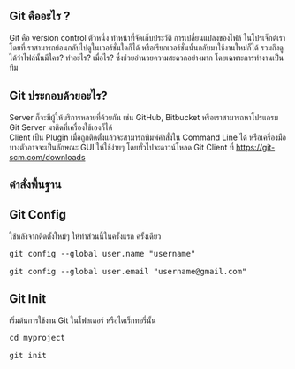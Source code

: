 ## Git คืออะไร ?

Git คือ version control ตัวหนึ่ง ทำหน้าที่จัดเก็บประวัติ การเปลี่ยนแปลงของไฟล์ ในโปรเจ็กต์เรา โดยที่เราสามารถย้อนกลับไปดูในเวอร์ชั่นใดก็ได้ หรือเรียกเวอร์ชั่นนั้นกลับมาใช้งานใหม่ก็ได้ รวมถึงดูได้ว่าไฟล์นั้นมีใคร? ทำอะไร? เมื่อไร? ซึ่งช่วยอำนวยความสะดวกอย่างมาก โดยเฉพาะการทำงานเป็นทีม

## Git ประกอบด้วยอะไร?
Server ก็จะมีผู้ให้บริการหลายที่ด้วยกัน เช่น GitHub, Bitbucket หรือเราสามารถหาโปรแกรม Git Server มาติดที่เครื่องใช้เองก็ได้
<br>
Client เป็น Plugin เมื่อถูกติดตั้งแล้วจะสามารถพิมพ์คำสั่งใน Command Line ได้ หรือเครื่องมือบางตัวอาจจะเป็นลักษณะ GUI ให้ใช้ง่ายๆ โดยทั่วไปจะดาวน์โหลด Git Client ที่ https://git-scm.com/downloads

## คำสั่งพื้นฐาน

## Git Config

ใช้หลังจากติดตั้งใหม่ๆ ให้ทำส่วนนี้ในครั้งแรก ครั้งเดียว

<pre>
git config --global user.name "username"<br>
git config --global user.email "username@gmail.com"
</pre>

## Git Init
เริ่มต้นการใช้งาน Git ในโฟลเดอร์ หรือไดเร็กทอรี่นั้น
<pre>
cd myproject<br>
git init
</pre>
